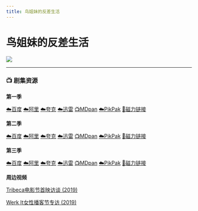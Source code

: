```yaml
---
title: 鸟姐妹的反差生活
---
```


# 鸟姐妹的反差生活
![ ](/assets/image/鸟姐妹的反差生活.jpg)

----

### 📺 剧集资源

**第一季** <Badge type="tip" text="YYeTs人人字幕组" />

[☁️百度](https://pan.baidu.com/s/13h_HrKRp98_jIxjqUG3Qog?pwd=5z6r) [☁️阿里](https://www.aliyundrive.com/s/tGmPKH3CkNF) [☁️夸克](https://pan.quark.cn/s/c2a3edbea63e) [☁️迅雷](https://pan.xunlei.com/s/VNnhB-tP6_84ufPwwln5uW_1A1?pwd=63us#) [📺MDpan](https://pan.mdsub.top/zh-CN/%E9%B8%9F%E5%A7%90%E5%A6%B9%E7%9A%84%E5%8F%8D%E5%B7%AE%E7%94%9F%E6%B4%BB/) [☁️PikPak](https://mypikpak.com/s/VNmWNFj7AE176gIOFI8Cum6oo1) [🧲磁力链接](magnet:?xt=urn:btih:f83cc3757b138cd976206e985715dde6dd8cd635)

**第二季** <Badge type="warning" text="漫迪MDsub" />

[☁️百度](https://pan.baidu.com/s/1OX4IpB9rHnrPt2m2h_Dg6A?pwd=acx4) [☁️阿里](https://www.aliyundrive.com/s/jE2HdQoRGhK) [☁️夸克](https://pan.quark.cn/s/2c503bc86127) [☁️迅雷](https://pan.xunlei.com/s/VNnhB3UB033Ge88FC4P3JubqA1?pwd=j3cs#) [📺MDpan](https://pan.mdsub.top/zh-CN/%E9%B8%9F%E5%A7%90%E5%A6%B9%E7%9A%84%E5%8F%8D%E5%B7%AE%E7%94%9F%E6%B4%BB/) [☁️PikPak](https://mypikpak.com/s/VNmWNFj7AE176gIOFI8Cum6oo1) [🧲磁力链接](magnet:?xt=urn:btih:fa1cdc601abccf6c5a1db31fc00e47e7b40b7ae2)

**第三季** <Badge type="warning" text="漫迪MDsub" />

[☁️百度](https://pan.baidu.com/s/14lr11TLMi-hHhZsa6209Vw?pwd=1pu9) [☁️阿里](https://www.aliyundrive.com/s/SA3Ztd8iqHX) [☁️夸克](https://pan.quark.cn/s/cee704ae280c) [☁️迅雷](https://pan.xunlei.com/s/VNnhB6WpODf49V87gagU9fouA1?pwd=qzq3#) [📺MDpan](https://pan.mdsub.top/zh-CN/%E9%B8%9F%E5%A7%90%E5%A6%B9%E7%9A%84%E5%8F%8D%E5%B7%AE%E7%94%9F%E6%B4%BB/) [☁️PikPak](https://mypikpak.com/s/VNmWNFj7AE176gIOFI8Cum6oo1) [🧲磁力链接](magnet:?xt=urn:btih:80e2a56cf42125e19d7036651196919b91f1ca40)

**周边视频** <Badge type="warning" text="漫迪MDsub" />

[Tribeca电影节首映访谈 (2019)](https://www.bilibili.com/video/BV13M4y1V7N2)

[Werk It女性播客节专访 (2019)](https://www.bilibili.com/video/BV1E14y1s7mW)
